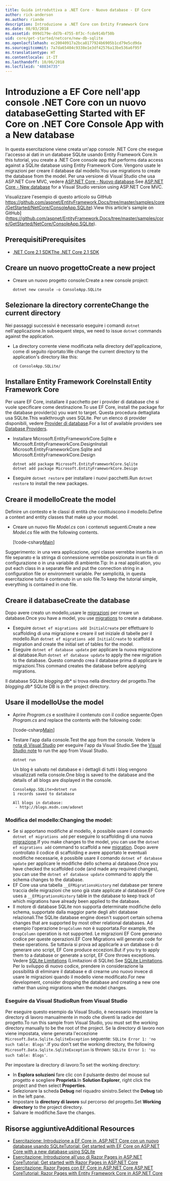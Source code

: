 ```yaml
---
title: Guida introduttiva a .NET Core - Nuovo database - EF Core
author: rick-anderson
ms.author: riande
description: Introduzione a .NET Core con Entity Framework Core
ms.date: 08/03/2018
ms.assetid: 099d179e-dd7b-4755-8f3c-fcde914bf50b
uid: core/get-started/netcore/new-db-sqlite
ms.openlocfilehash: ec20040917a2bca8177924b6905b1cd79e5cd9da
ms.sourcegitcommit: 7a7da65404c9338e1e3df42576a13be536a6f95f
ms.translationtype: HT
ms.contentlocale: it-IT
ms.lasthandoff: 10/06/2018
ms.locfileid: "48834735"
---
```

# <a name="getting-started-with-ef-core-on-net-core-console-app-with-a-new-database"></a><span data-ttu-id="7f05f-103">Introduzione a EF Core nell'app console .NET Core con un nuovo database</span><span class="sxs-lookup"><span data-stu-id="7f05f-103">Getting Started with EF Core on .NET Core Console App with a New database</span></span>

<span data-ttu-id="7f05f-104">In questa esercitazione viene creata un'app console .NET Core che esegue l'accesso ai dati in un database SQLite usando Entity Framework Core.</span><span class="sxs-lookup"><span data-stu-id="7f05f-104">In this tutorial, you create a .NET Core console app that performs data access against a SQLite database using Entity Framework Core.</span></span> <span data-ttu-id="7f05f-105">Vengono usate le migrazioni per creare il database dal modello.</span><span class="sxs-lookup"><span data-stu-id="7f05f-105">You use migrations to create the database from the model.</span></span> <span data-ttu-id="7f05f-106">Per una versione di Visual Studio che usa ASP.NET Core MVC, vedere [ASP.NET Core - Nuovo database](xref:core/get-started/aspnetcore/new-db).</span><span class="sxs-lookup"><span data-stu-id="7f05f-106">See [ASP.NET Core - New database](xref:core/get-started/aspnetcore/new-db) for a Visual Studio version using ASP.NET Core MVC.</span></span>

<span data-ttu-id="7f05f-107">Visualizzare l'esempio di questo articolo su GitHub https://github.com/aspnet/EntityFramework.Docs/tree/master/samples/core/GetStarted/NetCore/ConsoleApp.SQLite).</span><span class="sxs-lookup"><span data-stu-id="7f05f-107">View this article's sample on GitHub](https://github.com/aspnet/EntityFramework.Docs/tree/master/samples/core/GetStarted/NetCore/ConsoleApp.SQLite).</span></span>

## <a name="prerequisites"></a><span data-ttu-id="7f05f-108">Prerequisiti</span><span class="sxs-lookup"><span data-stu-id="7f05f-108">Prerequisites</span></span>

* [<span data-ttu-id="7f05f-109">.NET Core 2.1 SDK</span><span class="sxs-lookup"><span data-stu-id="7f05f-109">The .NET Core 2.1 SDK</span></span>](https://www.microsoft.com/net/core)

## <a name="create-a-new-project"></a><span data-ttu-id="7f05f-110">Creare un nuovo progetto</span><span class="sxs-lookup"><span data-stu-id="7f05f-110">Create a new project</span></span>

* <span data-ttu-id="7f05f-111">Creare un nuovo progetto console:</span><span class="sxs-lookup"><span data-stu-id="7f05f-111">Create a new console project:</span></span>

  ``` Console
  dotnet new console -o ConsoleApp.SQLite
  ```
## <a name="change-the-current-directory"></a><span data-ttu-id="7f05f-112">Selezionare la directory corrente</span><span class="sxs-lookup"><span data-stu-id="7f05f-112">Change the current directory</span></span>

<span data-ttu-id="7f05f-113">Nei passaggi successivi è necessario eseguire i comandi `dotnet` nell'applicazione.</span><span class="sxs-lookup"><span data-stu-id="7f05f-113">In subsequent steps, we need to issue `dotnet` commands against the application.</span></span>

* <span data-ttu-id="7f05f-114">La directory corrente viene modificata nella directory dell'applicazione, come di seguito riportato:</span><span class="sxs-lookup"><span data-stu-id="7f05f-114">We change the current directory to the application's directory like this:</span></span>

  ``` Console
  cd ConsoleApp.SQLite/
  ```
## <a name="install-entity-framework-core"></a><span data-ttu-id="7f05f-115">Installare Entity Framework Core</span><span class="sxs-lookup"><span data-stu-id="7f05f-115">Install Entity Framework Core</span></span>

<span data-ttu-id="7f05f-116">Per usare EF Core, installare il pacchetto per i provider di database che si vuole specificare come destinazione.</span><span class="sxs-lookup"><span data-stu-id="7f05f-116">To use EF Core, install the package for the database provider(s) you want to target.</span></span> <span data-ttu-id="7f05f-117">Questa procedura dettagliata usa SQLite.</span><span class="sxs-lookup"><span data-stu-id="7f05f-117">This walkthrough uses SQLite.</span></span> <span data-ttu-id="7f05f-118">Per un elenco di provider disponibili, vedere [Provider di database](../../providers/index.md).</span><span class="sxs-lookup"><span data-stu-id="7f05f-118">For a list of available providers see [Database Providers](../../providers/index.md).</span></span>

* <span data-ttu-id="7f05f-119">Installare Microsoft.EntityFrameworkCore.Sqlite e Microsoft.EntityFrameworkCore.Design</span><span class="sxs-lookup"><span data-stu-id="7f05f-119">Install Microsoft.EntityFrameworkCore.Sqlite and Microsoft.EntityFrameworkCore.Design</span></span>

  ```Console
  dotnet add package Microsoft.EntityFrameworkCore.Sqlite
  dotnet add package Microsoft.EntityFrameworkCore.Design
  ```

* <span data-ttu-id="7f05f-120">Eseguire `dotnet restore` per installare i nuovi pacchetti.</span><span class="sxs-lookup"><span data-stu-id="7f05f-120">Run `dotnet restore` to install the new packages.</span></span>

## <a name="create-the-model"></a><span data-ttu-id="7f05f-121">Creare il modello</span><span class="sxs-lookup"><span data-stu-id="7f05f-121">Create the model</span></span>

<span data-ttu-id="7f05f-122">Definire un contesto e le classi di entità che costituiscono il modello.</span><span class="sxs-lookup"><span data-stu-id="7f05f-122">Define a context and entity classes that make up your model.</span></span>

* <span data-ttu-id="7f05f-123">Creare un nuovo file *Model.cs* con i contenuti seguenti.</span><span class="sxs-lookup"><span data-stu-id="7f05f-123">Create a new *Model.cs* file with the following contents.</span></span>

  [!code-csharp[Main](../../../../samples/core/GetStarted/NetCore/ConsoleApp.SQLite/Model.cs)]

<span data-ttu-id="7f05f-124">Suggerimento: in una vera applicazione, ogni classe verrebbe inserita in un file separato e la stringa di connessione verrebbe posizionata in un file di configurazione o in una variabile di ambiente.</span><span class="sxs-lookup"><span data-stu-id="7f05f-124">Tip: In a real application, you put each class in a separate file and put the connection string in a configuration file or environment variable.</span></span> <span data-ttu-id="7f05f-125">Per semplicità, in questa esercitazione tutto è contenuto in un solo file.</span><span class="sxs-lookup"><span data-stu-id="7f05f-125">To keep the tutorial simple, everything is contained in one file.</span></span>

## <a name="create-the-database"></a><span data-ttu-id="7f05f-126">Creare il database</span><span class="sxs-lookup"><span data-stu-id="7f05f-126">Create the database</span></span>

<span data-ttu-id="7f05f-127">Dopo avere creato un modello,usare le [migrazioni](xref:core/managing-schemas/migrations/index) per creare un database.</span><span class="sxs-lookup"><span data-stu-id="7f05f-127">Once you have a model, you use [migrations](xref:core/managing-schemas/migrations/index) to create a database.</span></span>

* <span data-ttu-id="7f05f-128">Eseguire `dotnet ef migrations add InitialCreate` per effettuare lo scaffolding di una migrazione e creare il set iniziale di tabelle per il modello.</span><span class="sxs-lookup"><span data-stu-id="7f05f-128">Run `dotnet ef migrations add InitialCreate` to scaffold a migration and create the initial set of tables for the model.</span></span>
* <span data-ttu-id="7f05f-129">Eseguire `dotnet ef database update` per applicare la nuova migrazione al database.</span><span class="sxs-lookup"><span data-stu-id="7f05f-129">Run `dotnet ef database update` to apply the new migration to the database.</span></span> <span data-ttu-id="7f05f-130">Questo comando crea il database prima di applicare le migrazioni.</span><span class="sxs-lookup"><span data-stu-id="7f05f-130">This command creates the database before applying migrations.</span></span>

<span data-ttu-id="7f05f-131">Il database SQLite *blogging.db*\* si trova nella directory del progetto.</span><span class="sxs-lookup"><span data-stu-id="7f05f-131">The *blogging.db*\* SQLite DB is in the project directory.</span></span>

## <a name="use-the-model"></a><span data-ttu-id="7f05f-132">Usare il modello</span><span class="sxs-lookup"><span data-stu-id="7f05f-132">Use the model</span></span>

* <span data-ttu-id="7f05f-133">Aprire *Program.cs* e sostituire il contenuto con il codice seguente:</span><span class="sxs-lookup"><span data-stu-id="7f05f-133">Open *Program.cs* and replace the contents with the following code:</span></span>

  [!code-csharp[Main](../../../../samples/core/GetStarted/NetCore/ConsoleApp.SQLite/Program.cs)]

* <span data-ttu-id="7f05f-134">Testare l'app dalla console.</span><span class="sxs-lookup"><span data-stu-id="7f05f-134">Test the app from the console.</span></span> <span data-ttu-id="7f05f-135">Vedere la [nota di Visual Studio](#vs) per eseguire l'app da Visual Studio.</span><span class="sxs-lookup"><span data-stu-id="7f05f-135">See the [Visual Studio note](#vs) to run the app from Visual Studio.</span></span>

  `dotnet run`

  <span data-ttu-id="7f05f-136">Un blog è salvato nel database e i dettagli di tutti i blog vengono visualizzati nella console.</span><span class="sxs-lookup"><span data-stu-id="7f05f-136">One blog is saved to the database and the details of all blogs are displayed in the console.</span></span>

  ```Console
  ConsoleApp.SQLite>dotnet run
  1 records saved to database

  All blogs in database:
   - http://blogs.msdn.com/adonet
  ```

### <a name="changing-the-model"></a><span data-ttu-id="7f05f-137">Modifica del modello:</span><span class="sxs-lookup"><span data-stu-id="7f05f-137">Changing the model:</span></span>

- <span data-ttu-id="7f05f-138">Se si apportano modifiche al modello, è possibile usare il comando `dotnet ef migrations add` per eseguire lo scaffolding di una nuova [migrazione](xref:core/managing-schemas/migrations/index).</span><span class="sxs-lookup"><span data-stu-id="7f05f-138">If you make changes to the model, you can use the `dotnet ef migrations add` command to scaffold a new [migration](xref:core/managing-schemas/migrations/index).</span></span> <span data-ttu-id="7f05f-139">Dopo avere controllato il codice di scaffolding e avere apportato le eventuali modifiche necessarie, è possibile usare il comando `dotnet ef database update` per applicare le modifiche dello schema al database.</span><span class="sxs-lookup"><span data-stu-id="7f05f-139">Once you have checked the scaffolded code (and made any required changes), you can use the `dotnet ef database update` command to apply the schema changes to the database.</span></span>
- <span data-ttu-id="7f05f-140">EF Core usa una tabella `__EFMigrationsHistory` nel database per tenere traccia delle migrazioni che sono già state applicate al database.</span><span class="sxs-lookup"><span data-stu-id="7f05f-140">EF Core uses a `__EFMigrationsHistory` table in the database to keep track of which migrations have already been applied to the database.</span></span>
- <span data-ttu-id="7f05f-141">Il motore di database SQLite non supporta determinate modifiche dello schema, supportate dalla maggior parte degli altri database relazionali.</span><span class="sxs-lookup"><span data-stu-id="7f05f-141">The SQLite database engine doesn't support certain schema changes that are supported by most other relational databases.</span></span> <span data-ttu-id="7f05f-142">Ad esempio l'operazione `DropColumn` non è supportata.</span><span class="sxs-lookup"><span data-stu-id="7f05f-142">For example, the `DropColumn` operation is not supported.</span></span> <span data-ttu-id="7f05f-143">Le migrazioni EF Core generano codice per queste operazioni.</span><span class="sxs-lookup"><span data-stu-id="7f05f-143">EF Core Migrations will generate code for these operations.</span></span> <span data-ttu-id="7f05f-144">Se tuttavia si prova ad applicarle a un database o di generare uno script, EF Core produce eccezioni.</span><span class="sxs-lookup"><span data-stu-id="7f05f-144">But if you try to apply them to a database or generate a script, EF Core throws exceptions.</span></span> <span data-ttu-id="7f05f-145">Vedere [SQLite Limitations](../../providers/sqlite/limitations.md) (Limitazioni di SQLite).</span><span class="sxs-lookup"><span data-stu-id="7f05f-145">See [SQLite Limitations](../../providers/sqlite/limitations.md).</span></span> <span data-ttu-id="7f05f-146">Per lo sviluppo di nuovo codice, prendere in considerazione la possibilità di eliminare il database e di crearne uno nuovo invece di usare le migrazioni quando il modello viene modificato.</span><span class="sxs-lookup"><span data-stu-id="7f05f-146">For new development, consider dropping the database and creating a new one rather than using migrations when the model changes.</span></span>

<a name="vs"></a>
### <a name="run-from-visual-studio"></a><span data-ttu-id="7f05f-147">Eseguire da Visual Studio</span><span class="sxs-lookup"><span data-stu-id="7f05f-147">Run from Visual Studio</span></span>

<span data-ttu-id="7f05f-148">Per eseguire questo esempio da Visual Studio, è necessario impostare la directory di lavoro manualmente in modo che diventi la radice del progetto.</span><span class="sxs-lookup"><span data-stu-id="7f05f-148">To run this sample from Visual Studio, you must set the working directory manually to be the root of the project.</span></span> <span data-ttu-id="7f05f-149">Se la directory di lavoro non viene impostata, viene generata l'eccezione `Microsoft.Data.Sqlite.SqliteException` seguente: `SQLite Error 1: 'no such table: Blogs'`.</span><span class="sxs-lookup"><span data-stu-id="7f05f-149">If  you don't set the working directory, the following `Microsoft.Data.Sqlite.SqliteException` is thrown: `SQLite Error 1: 'no such table: Blogs'`.</span></span>

<span data-ttu-id="7f05f-150">Per impostare la directory di lavoro:</span><span class="sxs-lookup"><span data-stu-id="7f05f-150">To set the working directory:</span></span>

* <span data-ttu-id="7f05f-151">In **Esplora soluzioni** fare clic con il pulsante destro del mouse sul progetto e scegliere **Proprietà**.</span><span class="sxs-lookup"><span data-stu-id="7f05f-151">In **Solution Explorer**, right click the project and then select **Properties**.</span></span>
* <span data-ttu-id="7f05f-152">Selezionare la scheda **Debug** nel riquadro sinistro.</span><span class="sxs-lookup"><span data-stu-id="7f05f-152">Select the **Debug** tab in the left pane.</span></span>
* <span data-ttu-id="7f05f-153">Impostare la **directory di lavoro** sul percorso del progetto.</span><span class="sxs-lookup"><span data-stu-id="7f05f-153">Set **Working directory** to the project directory.</span></span>
* <span data-ttu-id="7f05f-154">Salvare le modifiche.</span><span class="sxs-lookup"><span data-stu-id="7f05f-154">Save the changes.</span></span>

## <a name="additional-resources"></a><span data-ttu-id="7f05f-155">Risorse aggiuntive</span><span class="sxs-lookup"><span data-stu-id="7f05f-155">Additional Resources</span></span>

* [<span data-ttu-id="7f05f-156">Esercitazione: Introduzione a EF Core in .ASP.NET Core con un nuovo database usando SQLite</span><span class="sxs-lookup"><span data-stu-id="7f05f-156">Tutorial: Get started with EF Core on ASP.NET Core with a new database using SQLite</span></span>](xref:core/get-started/aspnetcore/new-db)
* [<span data-ttu-id="7f05f-157">Esercitazione: Introduzione all'uso di Razor Pages in ASP.NET Core</span><span class="sxs-lookup"><span data-stu-id="7f05f-157">Tutorial: Get started with Razor Pages in ASP.NET Core</span></span>](https://docs.microsoft.com/aspnet/core/tutorials/razor-pages/razor-pages-start)
* [<span data-ttu-id="7f05f-158">Esercitazione: Razor Pages con EF Core in ASP.NET Core ASP.NET Core</span><span class="sxs-lookup"><span data-stu-id="7f05f-158">Tutorial: Razor Pages with Entity Framework Core in ASP.NET Core</span></span>](https://docs.microsoft.com/aspnet/core/data/ef-rp/intro)
